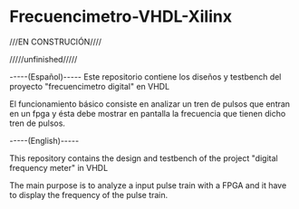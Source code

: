 Frecuencimetro-VHDL-Xilinx
==========================

///EN CONSTRUCIÓN////

/////unfinished/////

-----(Español)-----
Este repositorio contiene los diseños y testbench del proyecto "frecuencimetro digital" en VHDL

El funcionamiento básico consiste en analizar un tren de pulsos que entran en un fpga
y ésta debe mostrar en pantalla la frecuencia que tienen dicho tren de pulsos.


-----(English)-----

This repository contains the design and testbench of the project "digital frequency meter"  in VHDL

The main purpose is to analyze a input pulse train with a FPGA
and it have to display the frequency of the pulse train.
